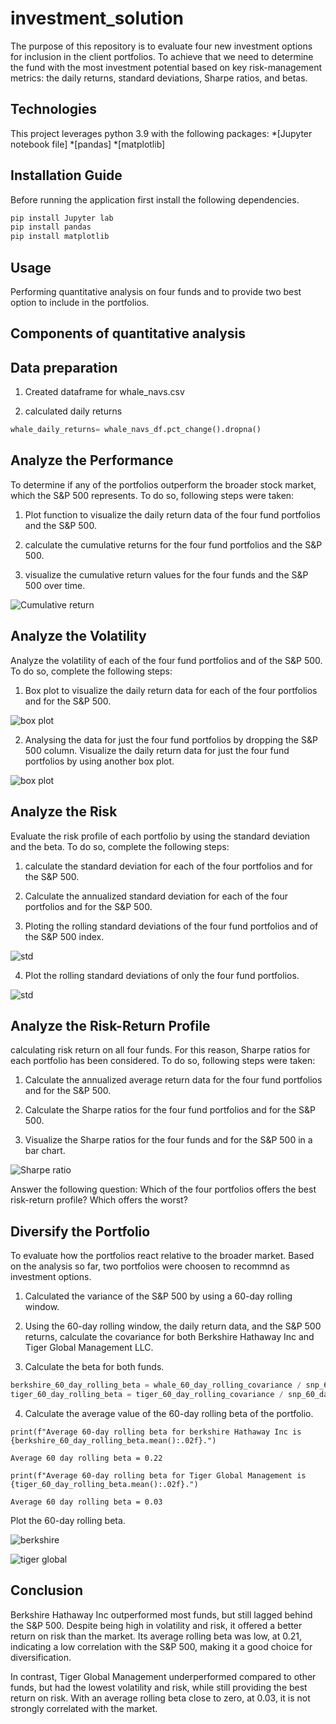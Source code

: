 # investment_solution

The purpose of this repository is to evaluate four new investment options for inclusion in the client portfolios. To achieve that we need to determine the fund with the most investment potential based on key risk-management metrics: the daily returns, standard deviations, Sharpe ratios, and betas.

## Technologies

This project leverages python 3.9 with the following packages:
*[Jupyter notebook file]
*[pandas]
*[matplotlib]

## Installation Guide

Before running the application first install the following dependencies.

```python
pip install Jupyter lab
pip install pandas
pip install matplotlib
```

## Usage

Performing quantitative analysis on four funds and to provide two best option to include in the portfolios.

## Components of quantitative analysis

## Data preparation

1. Created dataframe for whale_navs.csv

2. calculated daily returns

```python
whale_daily_returns= whale_navs_df.pct_change().dropna()
```

## Analyze the Performance

 To determine if any of the portfolios outperform the broader stock market, which the S&P 500 represents. To do so, following steps were taken:

1. Plot function to visualize the daily return data of the four fund portfolios and the S&P 500.

2. calculate the cumulative returns for the four fund portfolios and the S&P 500.

3. visualize the cumulative return values for the four funds and the S&P 500 over time.

![Cumulative return](Starter_Code_04/Resources/cum-return.png)

## Analyze the Volatility

Analyze the volatility of each of the four fund portfolios and of the S&P 500. To do so, complete the following steps:

1. Box plot to visualize the daily return data for each of the four portfolios and for the S&P 500.

![box plot](Starter_Code_04/Resources/box-plot.png)

2. Analysing the data for just the four fund portfolios by dropping the S&P 500 column. Visualize the daily return data for just the four fund portfolios by using another box plot.

![box plot](Starter_Code_04/Resources/box-plot1.png)

## Analyze the Risk

Evaluate the risk profile of each portfolio by using the standard deviation and the beta. To do so, complete the following steps:

1. calculate the standard deviation for each of the four portfolios and for the S&P 500.

2. Calculate the annualized standard deviation for each of the four portfolios and for the S&P 500.

3. Ploting the rolling standard deviations of the four fund portfolios and of the S&P 500 index.

![std](Starter_Code_04/Resources/std-rolling.png)

4. Plot the rolling standard deviations of only the four fund portfolios.

![std](Starter_Code_04/Resources/rolling-std.png)

## Analyze the Risk-Return Profile

calculating risk return on all four funds.
 For this reason, Sharpe ratios for each portfolio has been considered. To do so, following steps were taken:

1. Calculate the annualized average return data for the four fund portfolios and for the S&P 500.

2. Calculate the Sharpe ratios for the four fund portfolios and for the S&P 500.

3. Visualize the Sharpe ratios for the four funds and for the S&P 500 in a bar chart.

![Sharpe ratio](Starter_Code_04/Resources/sharpe-ratio.png)

Answer the following question: Which of the four portfolios offers the best risk-return profile? Which offers the worst?

## Diversify the Portfolio

 To evaluate how the portfolios react relative to the broader market. Based on the analysis so far, two portfolios were choosen to  recommnd as investment options.

1. Calculated the variance of the S&P 500 by using a 60-day rolling window.

2. Using the 60-day rolling window, the daily return data, and the S&P 500 returns, calculate the covariance for both Berkshire Hathaway Inc and Tiger Global Management LLC.

3. Calculate the beta for both funds.

```python
berkshire_60_day_rolling_beta = whale_60_day_rolling_covariance / snp_60_day_rolling_variance
tiger_60_day_rolling_beta = tiger_60_day_rolling_covariance / snp_60_day_rolling_variance
```

4. Calculate the average value of the 60-day rolling beta of the portfolio.

```
print(f"Average 60-day rolling beta for berkshire Hathaway Inc is {berkshire_60_day_rolling_beta.mean():.02f}.")

Average 60 day rolling beta = 0.22

print(f"Average 60-day rolling beta for Tiger Global Management is {tiger_60_day_rolling_beta.mean():.02f}.")

Average 60 day rolling beta = 0.03
```

Plot the 60-day rolling beta.

![berkshire](Starter_Code_04/Resources/bhi-beta.png)

![tiger global](Starter_Code_04/Resources/tgm-beta.png)

## Conclusion

Berkshire Hathaway Inc outperformed most funds, but still lagged behind the S&P 500. Despite being high in volatility and risk, it offered a better return on risk than the market. Its average rolling beta was low, at 0.21, indicating a low correlation with the S&P 500, making it a good choice for diversification.

In contrast, Tiger Global Management underperformed compared to other funds, but had the lowest volatility and risk, while still providing the best return on risk. With an average rolling beta close to zero, at 0.03, it is not strongly correlated with the market.
